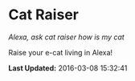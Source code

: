 # Cat Raiser
*Alexa, ask cat raiser how is my cat*

Raise your e-cat living in Alexa!

**Last Updated:** 2016-03-08 15:32:41